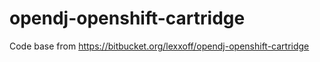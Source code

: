 opendj-openshift-cartridge
==========================
Code base from https://bitbucket.org/lexxoff/opendj-openshift-cartridge 
